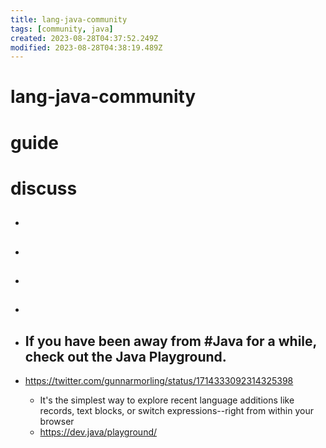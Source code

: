 ```yaml
---
title: lang-java-community
tags: [community, java]
created: 2023-08-28T04:37:52.249Z
modified: 2023-08-28T04:38:19.489Z
---
```


# lang-java-community

# guide

# discuss
- ## 

- ## 

- ## 

- ## 

- ## If you have been away from #Java for a while, check out the Java Playground. 
- https://twitter.com/gunnarmorling/status/1714333092314325398
  - It's the simplest way to explore recent language additions like records, text blocks, or switch expressions--right from within your browser
  - https://dev.java/playground/
